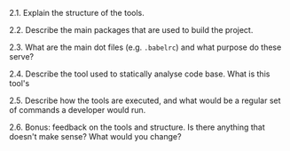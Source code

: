 2.1. Explain the structure of the tools.

2.2. Describe the main packages that are used to build the project.

2.3. What are the main dot files (e.g. `.babelrc`) and what purpose do these serve?

2.4. Describe the tool used to statically analyse code base. What is this tool's

2.5. Describe how the tools are executed, and what would be a regular set of commands a developer would run.

2.6. Bonus: feedback on the tools and structure. Is there anything that doesn't make sense? What would you change?
